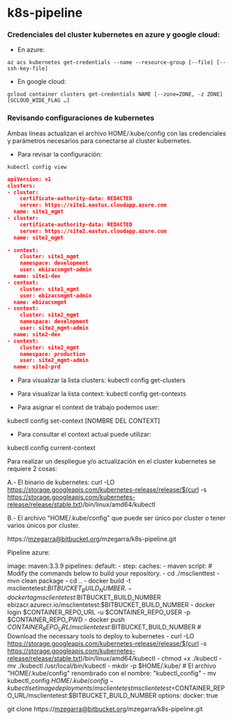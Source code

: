 # k8s-pipeline

### Credenciales del cluster kubernetes en azure y google cloud: ###

* En azure:
```
az acs kubernetes get-credentials --name --resource-group [--file] [--ssh-key-file]
```
* En google cloud:
```
gcloud container clusters get-credentials NAME [--zone=ZONE, -z ZONE] [GCLOUD_WIDE_FLAG …]
```

### Revisando configuraciones de kubernetes ###

Ambas líneas actualizan el archivo HOME/.kube/config con las credenciales y parámetros necesarios para conectarse al cluster kubernetes. 

* Para revisar la configuración: 

```
kubectl config view
```

```json
apiVersion: v1
clusters:
- cluster:
    certificate-authority-data: REDACTED
    server: https://site1.eastus.cloudapp.azure.com
  name: site1_mgmt
- cluster:
    certificate-authority-data: REDACTED
    server: https://site2.eastus.cloudapp.azure.com
  name: site2_mgmt

- context:
    cluster: site1_mgmt
    namespace: development
    user: ebizacsmgmt-admin
  name: site1-dev
- context:
    cluster: site1_mgmt
    user: ebizacsmgmt-admin
  name: ebizacsmgmt
- context:
    cluster: site2_mgmt
    namespace: development
    user: site2_mgmt-admin
  name: site2-dev
- context:
    cluster: site2_mgmt
    namespace: production
    user: site2_mgmt-admin
  name: site2-prd
```

- Para visualizar la lista clusters:
kubectl config get-clusters

- Para visualizar la lista context:
kubectl config get-contexts

- Para asignar el context de trabajo podemos user:

kubectl config set-context [NOMBRE DEL CONTEXT]

- Para consultar el context actual puede utilizar:

kubectl config current-context



Para realizar un despliegue y/o actualización en el cluster kubernetes se requiere 2 cosas:

A.- El binario de kubernetes:
curl -LO https://storage.googleapis.com/kubernetes-release/release/$(curl -s https://storage.googleapis.com/kubernetes-release/release/stable.txt)/bin/linux/amd64/kubectl


B.- El archivo "HOME/.kube/config" que puede ser único por cluster o tener varios únicos por cluster.


https://mzegarra@bitbucket.org/mzegarra/k8s-pipeline.git

Pipeline azure:

image: maven:3.3.9
pipelines:
  default:
    - step:
        caches:
          - maven
        script: # Modify the commands below to build your repository.
          - cd ./msclienttest
          - mvn clean package
          - cd ..
          - docker build -t msclientetest:$BITBUCKET_BUILD_NUMBER .
          - docker tag msclientetest:$BITBUCKET_BUILD_NUMBER ebizacr.azurecr.io/msclientetest:$BITBUCKET_BUILD_NUMBER
          - docker login $CONTAINER_REPO_URL -u $CONTAINER_REPO_USER -p $CONTAINER_REPO_PWD
          - docker push $CONTAINER_REPO_URL/msclientetest:$BITBUCKET_BUILD_NUMBER
           # Download the necessary tools to deploy to kubernetes
          - curl -LO https://storage.googleapis.com/kubernetes-release/release/$(curl -s https://storage.googleapis.com/kubernetes-release/release/stable.txt)/bin/linux/amd64/kubectl
          - chmod +x ./kubectl
          - mv ./kubectl /usr/local/bin/kubectl
          - mkdir -p $HOME/.kube/
          # El archivo "HOME/.kube/config" renombrado con el nombre: "kubectl_config"
          - mv kubectl_config $HOME/.kube/config
          - kubectl set image deployments/msclientetest msclientetest=$CONTAINER_REPO_URL/msclientetest:$BITBUCKET_BUILD_NUMBER
options:
 docker: true




git clone https://mzegarra@bitbucket.org/mzegarra/k8s-pipeline.git

